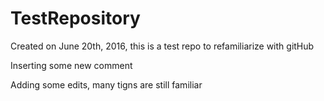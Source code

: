 # TestRepository
Created on June 20th, 2016, this is a test repo to refamiliarize with gitHub

Inserting some new comment

Adding some edits, many tigns are still familiar
